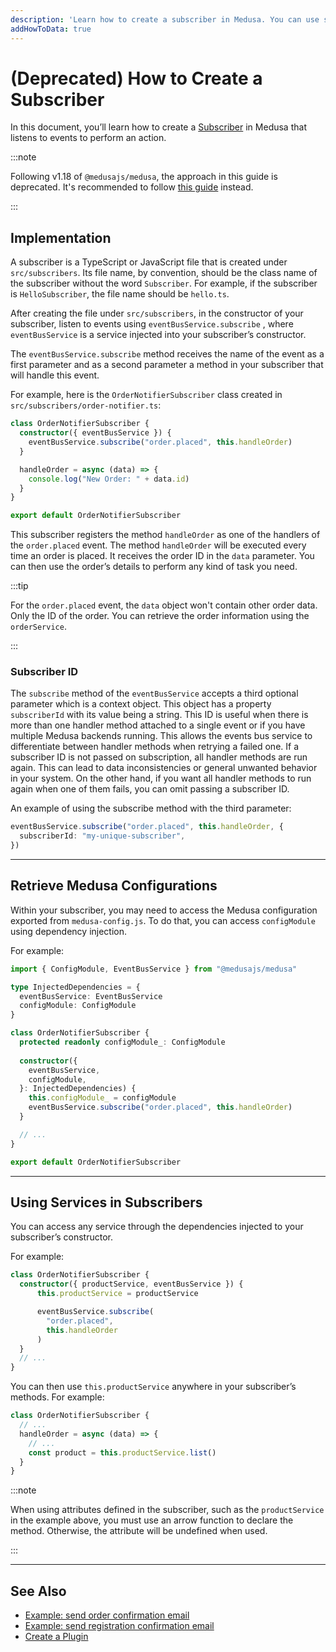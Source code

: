 ```yaml
---
description: 'Learn how to create a subscriber in Medusa. You can use subscribers to implement functionalities like sending an order confirmation email.'
addHowToData: true
---
```


# (Deprecated) How to Create a Subscriber

In this document, you’ll learn how to create a [Subscriber](./subscribers.mdx) in Medusa that listens to events to perform an action.

:::note

Following v1.18 of `@medusajs/medusa`, the approach in this guide is deprecated. It's recommended to follow [this guide](./create-subscriber.md) instead.

:::

## Implementation

A subscriber is a TypeScript or JavaScript file that is created under `src/subscribers`. Its file name, by convention, should be the class name of the subscriber without the word `Subscriber`. For example, if the subscriber is `HelloSubscriber`, the file name should be `hello.ts`.

After creating the file under `src/subscribers`, in the constructor of your subscriber, listen to events using `eventBusService.subscribe` , where `eventBusService` is a service injected into your subscriber’s constructor.

The `eventBusService.subscribe` method receives the name of the event as a first parameter and as a second parameter a method in your subscriber that will handle this event.

For example, here is the `OrderNotifierSubscriber` class created in `src/subscribers/order-notifier.ts`:

```ts title="src/subscribers/order-notifier.ts"
class OrderNotifierSubscriber {
  constructor({ eventBusService }) {
    eventBusService.subscribe("order.placed", this.handleOrder)
  }

  handleOrder = async (data) => {
    console.log("New Order: " + data.id)
  }
}

export default OrderNotifierSubscriber
```

This subscriber registers the method `handleOrder` as one of the handlers of the `order.placed` event. The method `handleOrder` will be executed every time an order is placed. It receives the order ID in the `data` parameter. You can then use the order’s details to perform any kind of task you need.

:::tip

For the `order.placed` event, the `data` object won't contain other order data. Only the ID of the order. You can retrieve the order information using the `orderService`.

:::

### Subscriber ID

The `subscribe` method of the `eventBusService` accepts a third optional parameter which is a context object. This object has a property `subscriberId` with its value being a string. This ID is useful when there is more than one handler method attached to a single event or if you have multiple Medusa backends running. This allows the events bus service to differentiate between handler methods when retrying a failed one.
If a subscriber ID is not passed on subscription, all handler methods are run again. This can lead to data inconsistencies or general unwanted behavior in your system. On the other hand, if you want all handler methods to run again when one of them fails, you can omit passing a subscriber ID.

An example of using the subscribe method with the third parameter:

```ts
eventBusService.subscribe("order.placed", this.handleOrder, {
  subscriberId: "my-unique-subscriber",
})
```

---

## Retrieve Medusa Configurations

Within your subscriber, you may need to access the Medusa configuration exported from `medusa-config.js`. To do that, you can access `configModule` using dependency injection.

For example:

```ts
import { ConfigModule, EventBusService } from "@medusajs/medusa"

type InjectedDependencies = {
  eventBusService: EventBusService
  configModule: ConfigModule
}

class OrderNotifierSubscriber {
  protected readonly configModule_: ConfigModule
  
  constructor({
    eventBusService,
    configModule,
  }: InjectedDependencies) {
    this.configModule_ = configModule
    eventBusService.subscribe("order.placed", this.handleOrder)
  }

  // ...
}

export default OrderNotifierSubscriber
```

---

## Using Services in Subscribers

You can access any service through the dependencies injected to your subscriber’s constructor.

For example:

```ts title="src/subscribers/order-notifier.ts"
class OrderNotifierSubscriber {
  constructor({ productService, eventBusService }) {
      this.productService = productService

      eventBusService.subscribe(
        "order.placed", 
        this.handleOrder
      )
  }
  // ...
}
```

You can then use `this.productService` anywhere in your subscriber’s methods. For example:

```ts title="src/subscribers/order-notifier.ts"
class OrderNotifierSubscriber {
  // ...
  handleOrder = async (data) => {
    // ...
    const product = this.productService.list()
  }
}
```

:::note

When using attributes defined in the subscriber, such as the `productService` in the example above, you must use an arrow function to declare the method. Otherwise, the attribute will be undefined when used.

:::

---

## See Also

- [Example: send order confirmation email](../../modules/orders/backend/send-order-confirmation.md)
- [Example: send registration confirmation email](../../modules/customers/backend/send-confirmation.md)
- [Create a Plugin](../plugins/create.mdx)